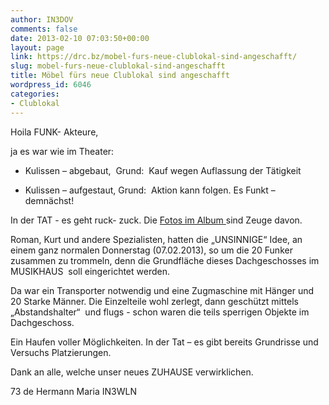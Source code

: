 ```yaml
---
author: IN3DOV
comments: false
date: 2013-02-10 07:03:50+00:00
layout: page
link: https://drc.bz/mobel-furs-neue-clublokal-sind-angeschafft/
slug: mobel-furs-neue-clublokal-sind-angeschafft
title: Möbel fürs neue Clublokal sind angeschafft
wordpress_id: 6046
categories:
- Clublokal
---
```


Hoila FUNK- Akteure, 

ja es war wie im Theater:



	
  * Kulissen – abgebaut,  Grund:  Kauf wegen Auflassung der Tätigkeit

	
  * Kulissen – aufgestaut, Grund:  Aktion kann folgen. Es Funkt – demnächst!


In der TAT - es geht ruck- zuck. Die [Fotos im Album ](https://drc.bz/drc-intern/fotoalbum/?wppa-album=82&wppa-cover=0&wppa-occur=1)sind Zeuge davon.

Roman, Kurt und andere Spezialisten, hatten die „UNSINNIGE“ Idee, an einem ganz normalen Donnerstag (07.02.2013), so um die 20 Funker zusammen zu trommeln, denn die Grundfläche dieses Dachgeschosses im MUSIKHAUS  soll eingerichtet werden.

Da war ein Transporter notwendig und eine Zugmaschine mit Hänger und 20 Starke Männer. Die Einzelteile wohl zerlegt, dann geschützt mittels „Abstandshalter“  und flugs - schon waren die teils sperrigen Objekte im Dachgeschoss. 

Ein Haufen voller Möglichkeiten. In der Tat – es gibt bereits Grundrisse und Versuchs Platzierungen. 

Dank an alle, welche unser neues ZUHAUSE verwirklichen.

73 de Hermann Maria IN3WLN
